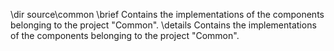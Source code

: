 \dir source\common
\brief Contains the implementations of the components belonging to the project "Common".
\details Contains the implementations of the components belonging to the project "Common".